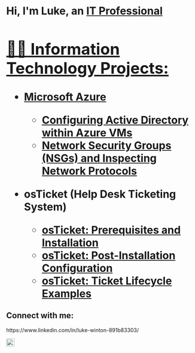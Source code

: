 <h1>Hi, I'm Luke, an <a href="https://linkedin.com/in/Josh">IT Professional

<h2>👨‍💻 Information Technology Projects:</h2>


- <b>Microsoft Azure</b>
  - [Configuring Active Directory within Azure VMs](https://github.com/lukewinton/configure-ad)
  - [Network Security Groups (NSGs) and Inspecting Network Protocols]([https://github.com/lukewinton/azure-network-protocols](https://github.com/LukeWinton/Active-Directory-Deployment))

- <b>osTicket (Help Desk Ticketing System)</b>
  - [osTicket: Prerequisites and Installation](https://github.com/lukewinton/osticket-prereqs)
  - [osTicket: Post-Installation Configuration](https://github.com/lukewinton/post-install-config)
  - [osTicket: Ticket Lifecycle Examples](https://github.com/lukewinton/ticket-lifecycle)


<h2>Connect with me:</h2>
https://www.linkedin.com/in/luke-winton-891b83303/


[<img align="left" alt="Josh | LinkedIn" width="22px" src="https://cdn.jsdelivr.net/npm/simple-icons@v3/icons/linkedin.svg" />][linkedin]


[linkedin]: https://linkedin.com/in/Josh
